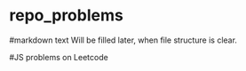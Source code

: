 # repo_problems

#markdown text
Will be filled later, when file structure is clear.


#JS problems on Leetcode

